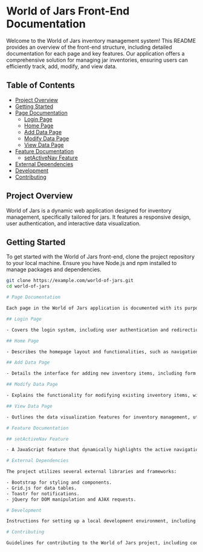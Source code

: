 # World of Jars Front-End Documentation

Welcome to the World of Jars inventory management system! This README provides an overview of the front-end structure, including detailed documentation for each page and key features. Our application offers a comprehensive solution for managing jar inventories, ensuring users can efficiently track, add, modify, and view data.

## Table of Contents

- [Project Overview](#project-overview)
- [Getting Started](#getting-started)
- [Page Documentation](#page-documentation)
    - [Login Page](#login-page)
    - [Home Page](#home-page)
    - [Add Data Page](#add-data-page)
    - [Modify Data Page](#modify-data-page)
    - [View Data Page](#view-data-page)
- [Feature Documentation](#feature-documentation)
    - [setActiveNav Feature](#setactivenav-feature)
- [External Dependencies](#external-dependencies)
- [Development](#development)
- [Contributing](#contributing)

## Project Overview

World of Jars is a dynamic web application designed for inventory management, specifically tailored for jars. It features a responsive design, user authentication, and interactive data visualization.

## Getting Started

To get started with the World of Jars front-end, clone the project repository to your local machine. Ensure you have Node.js and npm installed to manage packages and dependencies.

```bash
git clone https://example.com/world-of-jars.git
cd world-of-jars

# Page Documentation

Each page in the World of Jars application is documented with its purpose, structure, and functionalities.

## Login Page

- Covers the login system, including user authentication and redirection for logged-in users.

## Home Page

- Describes the homepage layout and functionalities, such as navigation and logout.

## Add Data Page

- Details the interface for adding new inventory items, including form handling and validation.

## Modify Data Page

- Explains the functionality for modifying existing inventory items, with emphasis on data fetching and form population.

## View Data Page

- Outlines the data visualization features for inventory management, utilizing Grid.js for dynamic table rendering.

# Feature Documentation

## setActiveNav Feature

- A JavaScript feature that dynamically highlights the active navigation link based on the current page URL.

# External Dependencies

The project utilizes several external libraries and frameworks:

- Bootstrap for styling and components.
- Grid.js for data tables.
- Toastr for notifications.
- jQuery for DOM manipulation and AJAX requests.

# Development

Instructions for setting up a local development environment, including running a development server and building the project.

# Contributing

Guidelines for contributing to the World of Jars project, including coding standards and pull request procedures.

